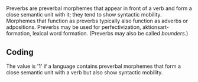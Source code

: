 # [](ParameterTable?__template__=property.md&property=Name#cldf:UT068)

Preverbs are preverbal morphemes that appear in front of a verb and form a close semantic unit with it; they tend to 
show syntactic mobility. Morphemes that function as preverbs typically also function as adverbs or adpositions. 
Preverbs may be used for perfectivization, aktionsart-formation, lexical word formation. (Preverbs may also be called *bounders*.) 

[](ExampleTable?example_id=1&with_internal_ref_link#cldf:UT068-1)

## Coding

The value is '1' if a language contains preverbal morphemes that form a close semantic unit with a verb but also show syntactic mobility. 
